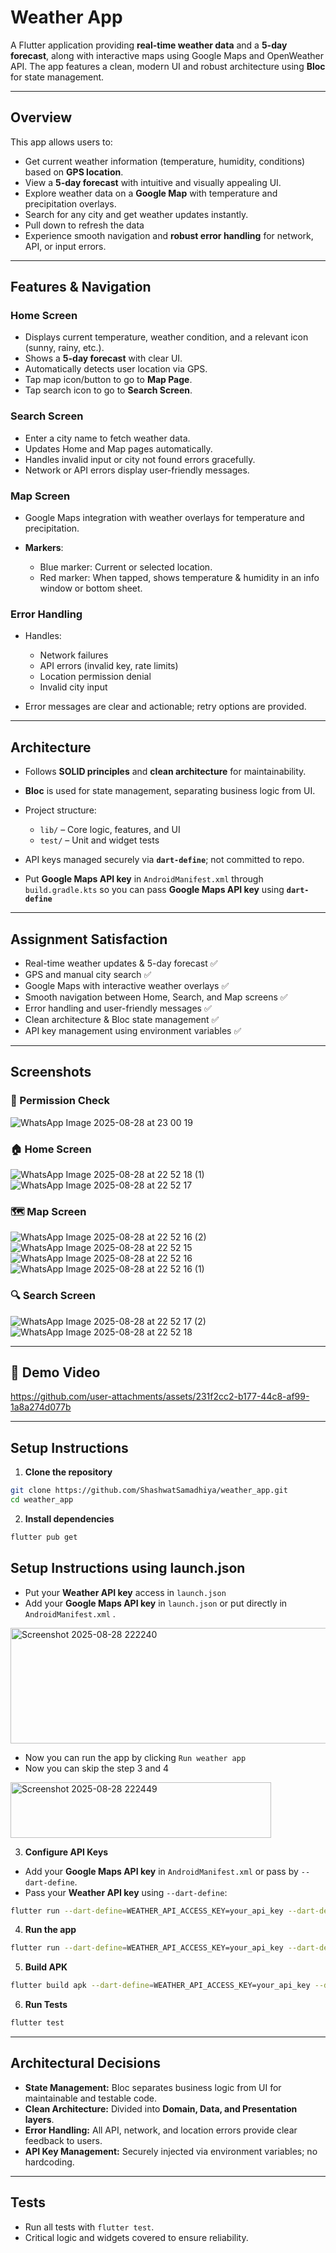 # Weather App

A Flutter application providing **real-time weather data** and a **5-day forecast**, along with interactive maps using Google Maps and OpenWeather API. The app features a clean, modern UI and robust architecture using **Bloc** for state management.

---

## Overview

This app allows users to:

* Get current weather information (temperature, humidity, conditions) based on **GPS location**.
* View a **5-day forecast** with intuitive and visually appealing UI.
* Explore weather data on a **Google Map** with temperature and precipitation overlays.
* Search for any city and get weather updates instantly.
* Pull down to refresh the data
* Experience smooth navigation and **robust error handling** for network, API, or input errors.

---

## Features & Navigation

### **Home Screen**

* Displays current temperature, weather condition, and a relevant icon (sunny, rainy, etc.).
* Shows a **5-day forecast** with clear UI.
* Automatically detects user location via GPS.
* Tap map icon/button to go to **Map Page**.
* Tap search icon to go to **Search Screen**.

### **Search Screen**

* Enter a city name to fetch weather data.
* Updates Home and Map pages automatically.
* Handles invalid input or city not found errors gracefully.
* Network or API errors display user-friendly messages.

### **Map Screen**

* Google Maps integration with weather overlays for temperature and precipitation.
* **Markers**:

  * Blue marker: Current or selected location.
  * Red marker: When tapped, shows temperature & humidity in an info window or bottom sheet.

### **Error Handling**

* Handles:

  * Network failures
  * API errors (invalid key, rate limits)
  * Location permission denial
  * Invalid city input
* Error messages are clear and actionable; retry options are provided.

---

## Architecture

* Follows **SOLID principles** and **clean architecture** for maintainability.
* **Bloc** is used for state management, separating business logic from UI.
* Project structure:

  * `lib/` – Core logic, features, and UI
  * `test/` – Unit and widget tests
* API keys managed securely via **`dart-define`**; not committed to repo.
* Put **Google Maps API key** in `AndroidManifest.xml` through `build.gradle.kts` so you can pass **Google Maps API key** using **`dart-define`**

---

## Assignment Satisfaction

* Real-time weather updates & 5-day forecast ✅
* GPS and manual city search ✅
* Google Maps with interactive weather overlays ✅
* Smooth navigation between Home, Search, and Map screens ✅
* Error handling and user-friendly messages ✅
* Clean architecture & Bloc state management ✅
* API key management using environment variables ✅

---

## Screenshots

### 🔐 Permission Check

![WhatsApp Image 2025-08-28 at 23 00 19](https://github.com/user-attachments/assets/203cd587-4222-4918-ad18-e305028768f1)


### 🏠 Home Screen

![WhatsApp Image 2025-08-28 at 22 52 18 (1)](https://github.com/user-attachments/assets/b29a80ba-d40e-4a51-8b8a-a28bf4ce82ed)
![WhatsApp Image 2025-08-28 at 22 52 17](https://github.com/user-attachments/assets/bc23dca4-06a3-49a8-a9bc-6645026b4a63)


### 🗺️ Map Screen

![WhatsApp Image 2025-08-28 at 22 52 16 (2)](https://github.com/user-attachments/assets/3000fd75-8ada-4e4a-824c-139a93d24a55)
![WhatsApp Image 2025-08-28 at 22 52 15](https://github.com/user-attachments/assets/a6a024eb-f324-4e8a-bb0b-dd233d1016ff)
![WhatsApp Image 2025-08-28 at 22 52 16](https://github.com/user-attachments/assets/0232bcb3-414b-4c75-b30a-11b326c1acf9)
![WhatsApp Image 2025-08-28 at 22 52 16 (1)](https://github.com/user-attachments/assets/de9c0bf5-17ca-4930-bb9f-5dab8335e6bb)


### 🔍 Search Screen


![WhatsApp Image 2025-08-28 at 22 52 17 (2)](https://github.com/user-attachments/assets/dea27bf8-d69e-4e8b-a168-a2121af59517)
![WhatsApp Image 2025-08-28 at 22 52 18](https://github.com/user-attachments/assets/907f1f34-50ea-4dfc-9a8f-2c4c1cc7e91a)

---

## 🎥 Demo Video

https://github.com/user-attachments/assets/231f2cc2-b177-44c8-af99-1a8a274d077b

---

## Setup Instructions

1. **Clone the repository**

```bash
git clone https://github.com/ShashwatSamadhiya/weather_app.git
cd weather_app
```

2. **Install dependencies**

```bash
flutter pub get
```
## Setup Instructions using launch.json

* Put your **Weather API key** access in `launch.json`
* Add your **Google Maps API key** in `launch.json` or put directly in `AndroidManifest.xml` .

 <img width="674" height="185" alt="Screenshot 2025-08-28 222240" src="https://github.com/user-attachments/assets/47b5571f-76a4-41f8-bd60-ab728860476f" />
  
* Now you can run the app by clicking `Run weather app`
* Now you can skip the step 3 and 4

<img width="417" height="89" alt="Screenshot 2025-08-28 222449" src="https://github.com/user-attachments/assets/0f163201-e58a-4fdb-9afa-0708dafd34e3" />

3. **Configure API Keys**

* Add your **Google Maps API key** in `AndroidManifest.xml` or pass by `--dart-define`.
* Pass your **Weather API key** using `--dart-define`:


```bash
flutter run --dart-define=WEATHER_API_ACCESS_KEY=your_api_key --dart-define=GOOGLE_MAPS_KEY=your_google_map_key
```

4. **Run the app**

```bash
flutter run --dart-define=WEATHER_API_ACCESS_KEY=your_api_key --dart-define=GOOGLE_MAPS_KEY=your_google_map_key
```

5. **Build APK**

```bash
flutter build apk --dart-define=WEATHER_API_ACCESS_KEY=your_api_key --dart-define=GOOGLE_MAPS_KEY=your_google_map_key
```

6. **Run Tests**

```bash
flutter test
```

---

## Architectural Decisions

* **State Management:** Bloc separates business logic from UI for maintainable and testable code.
* **Clean Architecture:** Divided into **Domain, Data, and Presentation layers**.
* **Error Handling:** All API, network, and location errors provide clear feedback to users.
* **API Key Management:** Securely injected via environment variables; no hardcoding.

---

## Tests

* Run all tests with `flutter test`.
* Critical logic and widgets covered to ensure reliability.
